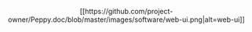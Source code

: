 <p align="center">
[[https://github.com/project-owner/Peppy.doc/blob/master/images/software/web-ui.png|alt=web-ui]]
</p>